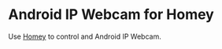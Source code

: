 # Android IP Webcam for Homey
Use [Homey](https://www.athom.com/) to control and Android IP Webcam.
